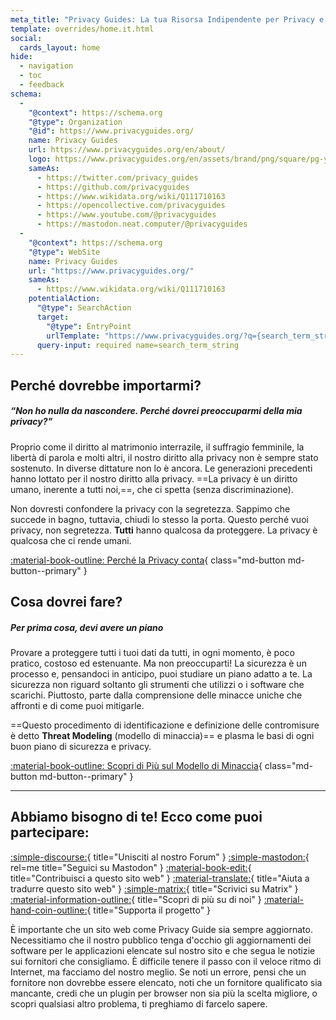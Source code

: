 ```yaml
---
meta_title: "Privacy Guides: La tua Risorsa Indipendente per Privacy e Sicurezza"
template: overrides/home.it.html
social:
  cards_layout: home
hide:
  - navigation
  - toc
  - feedback
schema:
  - 
    "@context": https://schema.org
    "@type": Organization
    "@id": https://www.privacyguides.org/
    name: Privacy Guides
    url: https://www.privacyguides.org/en/about/
    logo: https://www.privacyguides.org/en/assets/brand/png/square/pg-yellow.png
    sameAs:
      - https://twitter.com/privacy_guides
      - https://github.com/privacyguides
      - https://www.wikidata.org/wiki/Q111710163
      - https://opencollective.com/privacyguides
      - https://www.youtube.com/@privacyguides
      - https://mastodon.neat.computer/@privacyguides
  - 
    "@context": https://schema.org
    "@type": WebSite
    name: Privacy Guides
    url: "https://www.privacyguides.org/"
    sameAs:
      - https://www.wikidata.org/wiki/Q111710163
    potentialAction:
      "@type": SearchAction
      target:
        "@type": EntryPoint
        urlTemplate: "https://www.privacyguides.org/?q={search_term_string}"
      query-input: required name=search_term_string
---
```


<!-- markdownlint-disable-next-line -->
## Perché dovrebbe importarmi?

##### “Non ho nulla da nascondere. Perché dovrei preoccuparmi della mia privacy?"

Proprio come il diritto al matrimonio interrazile, il suffragio femminile, la libertà di parola e molti altri, il nostro diritto alla privacy non è sempre stato sostenuto. In diverse dittature non lo è ancora. Le generazioni precedenti hanno lottato per il nostro diritto alla privacy. ==La privacy è un diritto umano, inerente a tutti noi,==, che ci spetta (senza discriminazione).

Non dovresti confondere la privacy con la segretezza. Sappimo che succede in bagno, tuttavia, chiudi lo stesso la porta. Questo perché vuoi privacy, non segretezza. **Tutti** hanno qualcosa da proteggere. La privacy è qualcosa che ci rende umani.

[:material-book-outline: Perché la Privacy conta](basics/why-privacy-matters.md){ class="md-button md-button--primary" }

## Cosa dovrei fare?

##### Per prima cosa, devi avere un piano

Provare a proteggere tutti i tuoi dati da tutti, in ogni momento, è poco pratico, costoso ed estenuante. Ma non preoccuparti! La sicurezza è un processo e, pensandoci in anticipo, puoi studiare un piano adatto a te. La sicurezza non riguard soltanto gli strumenti che utilizzi o i software che scarichi. Piuttosto, parte dalla comprensione delle minacce uniche che affronti e di come puoi mitigarle.

==Questo procedimento di identificazione e definizione delle contromisure è detto **Threat Modeling** (modello di minaccia)== e plasma le basi di ogni buon piano di sicurezza e privacy.

[:material-book-outline: Scopri di Più sul Modello di Minaccia](basics/threat-modeling.md){ class="md-button md-button--primary" }

---

## Abbiamo bisogno di te! Ecco come puoi partecipare:

[:simple-discourse:](https://discuss.privacyguides.net/){ title="Unisciti al nostro Forum" }
[:simple-mastodon:](https://mastodon.neat.computer/@privacyguides){ rel=me title="Seguici su Mastodon" }
[:material-book-edit:](https://github.com/privacyguides/privacyguides.org){ title="Contribuisci a questo sito web" }
[:material-translate:](https://matrix.to/#/#pg-i18n:aragon.sh){ title="Aiuta a tradurre questo sito web" }
[:simple-matrix:](https://matrix.to/#/#privacyguides:matrix.org){ title="Scrivici su Matrix" }
[:material-information-outline:](about/index.md){ title="Scopri di più su di noi" }
[:material-hand-coin-outline:](about/donate.md){ title="Supporta il progetto" }

È importante che un sito web come Privacy Guide sia sempre aggiornato. Necessitiamo che il nostro pubblico tenga d'occhio gli aggiornamenti dei software per le applicazioni elencate sul nostro sito e che segua le notizie sui fornitori che consigliamo. È difficile tenere il passo con il veloce ritmo di Internet, ma facciamo del nostro meglio. Se noti un errore, pensi che un fornitore non dovrebbe essere elencato, noti che un fornitore qualificato sia mancante, credi che un plugin per browser non sia più la scelta migliore, o scopri qualsiasi altro problema, ti preghiamo di farcelo sapere.
